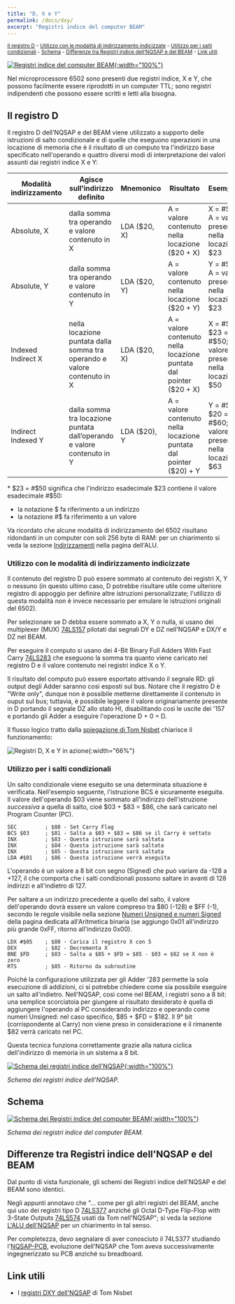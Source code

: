 ```yaml
---
title: "D, X e Y"
permalink: /docs/dxy/
excerpt: "Registri indice del computer BEAM"
---
```

<small>[Il registro D](#il-registro-d) - [Utilizzo con le modalità di indirizzamento indicizzate](#utilizzo-con-le-modalità-di-indirizzamento-indicizzate) - [Utilizzo per i salti condizionali](#utilizzo-per-i-salti-condizionali) - [Schema](#schema) - [Differenze tra Registri indice dell’NQSAP e del BEAM](#differenze-tra-registri-indice-dellnqsap-e-del-beam) - [Link utili](#link-utili)</small>

[![Registri indice del computer BEAM](../../assets/dxy/60-beam-dxy.png "Registri indice del computer BEAM"){:width="100%"}](../../assets/dxy/60-beam-dxy.png)

Nel microprocessore 6502 sono presenti due registri indice, X e Y, che possono facilmente essere riprodotti in un computer TTL; sono registri indipendenti che possono essere scritti e letti alla bisogna.

## Il registro D

Il registro D dell'NQSAP e del BEAM viene utilizzato a supporto delle istruzioni di salto condizionale e di quelle che eseguono operazioni in una locazione di memoria che è il risultato di un computo tra l'indirizzo base specificato nell'operando e quattro diversi modi di interpretazione dei valori assunti dai registri indice X e Y:

| Modalità indirizzamento | Agisce sull'indirizzo definito                                            | Mnemonico    | Risultato                                                          | Esempio*                                                |
| -                  | -                                                                              | -            | -                                                                  | -                                                       |  
| Absolute, X        | dalla somma tra operando e valore contenuto in X                               | LDA ($20, X) | A = valore contenuto nella locazione ($20 + X)                     | X = #$03; A = valore presente nella locazione $23       |
| Absolute, Y        | dalla somma tra operando e valore contenuto in Y                               | LDA ($20, Y) | A = valore contenuto nella locazione ($20 + Y)                     | Y = #$03; A = valore presente nella locazione $23       |
| Indexed Indirect X | nella locazione puntata dalla somma tra operando e valore contenuto in X | LDA ($20, X) | A = valore contenuto nella locazione puntata dal pointer ($20 + X) | X = #$03; $23 = #$50; A = valore presente nella locazione $50 |
| Indirect Indexed Y | dalla somma tra locazione puntata dall’operando e valore contenuto in Y | LDA ($20), Y  | A = valore contenuto nella locazione puntata dal pointer ($20) + Y | Y = #$03; $20 = #$60; A = valore presente nella locazione $63 |

\* $23 = #$50 significa che l'indirizzo esadecimale $23 contiene il valore esadecimale #$50:

- la notazione $ fa riferimento a un indirizzo
- la notazione #$ fa riferimento a un valore

Va ricordato che alcune modalità di indirizzamento del 6502 risultano ridondanti in un computer con soli 256 byte di RAM: per un chiarimento si veda la sezione [Indirizzamenti](../alu/#indirizzamenti) nella pagina dell'ALU.

### Utilizzo con le modalità di indirizzamento indicizzate

Il contenuto del registro D può essere sommato al contenuto dei registri X, Y o nessuno (in questo ultimo caso, D potrebbe risultare utile come ulteriore registro di appoggio per definire altre istruzioni personalizzate; l'utilizzo di questa modalità non è invece necessario per emulare le istruzioni originali del 6502).

Per selezionare se D debba essere sommato a X, Y o nulla, si usano dei multiplexer (MUX) <a href="https://www.ti.com/lit/ds/symlink/sn74ls157.pdf" target="_blank">74LS157</a> pilotati dai segnali DY e DZ nell'NQSAP e DX/Y e DZ nel BEAM.

Per eseguire il computo si usano dei 4-Bit Binary Full Adders With Fast Carry <a href="https://www.ti.com/lit/ds/symlink/sn54s283.pdf" target="_blank">74LS283</a> che eseguono la somma tra quanto viene caricato nel registro D e il valore contenuto nei registri indice X o Y.

Il risultato del computo può essere esportato attivando il segnale RD: gli output degli Adder saranno così esposti sul bus. Notare che il registro D è "Write only", dunque non è possibile metterne direttamente il contenuto in ouput sul bus; tuttavia, è possibile leggere il valore originariamente presente in D portando il segnale DZ allo stato HI, disabilitando così le uscite dei '157 e portando gli Adder a eseguire l'operazione D + 0 = D.

Il flusso logico tratto dalla <a href="https://tomnisbet.github.io/nqsap/docs/dxy-registers/" targe ="_blank">spiegazione di Tom Nisbet</a> chiarisce il funzionamento:

![Registri D, X e Y in azione](../../assets/dxy/60-dxy-nqsap-tom-flow.png "Registri D, X e Y in azione"){:width="66%"}

### Utilizzo per i salti condizionali

Un salto condizionale viene eseguito se una determinata situazione è verificata. Nell'esempio seguente, l'istruzione BCS è sicuramente eseguita. Il valore dell'operando $03 viene sommato all'indirizzo dell'istruzione *successiva* a quella di salto, cioé $03 + $83 = $86, che sarà caricato nel Program Counter (PC).

~~~text
SEC         ; $80 - Set Carry Flag
BCS $03     ; $81 - Salta a $03 + $83 = $86 se il Carry è settato
INX         ; $83 - Questa istruzione sarà saltata
INX         ; $84 - Questa istruzione sarà saltata
INX         ; $85 - Questa istruzione sarà saltata
LDA #$01    ; $86 - Questa istruzione verrà eseguita
~~~

L'operando è un valore a 8 bit con segno (Signed) che può variare da -128 a +127, il che comporta che i salti condizionali possono saltare in avanti di 128 indirizzi e all'indietro di 127.

Per saltare a un indirizzo precedente a quello del salto, il valore dell'operando dovrà essere un valore compreso tra $80 (-128) e $FF (-1), secondo le regole visibile nella sezione [Numeri Unsigned e numeri Signed](../math/#numeri-unsigned-e-numeri-signed) della pagina dedicata all'Aritmetica binaria (se aggiungo 0x01 all'indirizzo più grande 0xFF, ritorno all'indirizzo 0x00).

~~~text
LDX #$05    ; $80 - Carica il registro X con 5
DEX         ; $82 - Decrementa X
BNE $FD     ; $83 - Salta a $85 + $FD = $85 - $03 = $82 se X non è zero
RTS         ; $85 - Ritorno da subroutine
~~~

Poiché la configurazione utilizzata per gli Adder '283 permette la sola esecuzione di addizioni, ci si potrebbe chiedere come sia possibile eseguire un salto all'indietro. Nell'NQSAP, così come nel BEAM, i registri sono a 8 bit: una semplice scorciatoia per giungere al risultato desiderato è quella di aggiungere l'operando al PC considerando indirizzo e operando come numeri Unsigned: nel caso specifico, $85 + $FD = $182. Il 9° bit (corrispondente al Carry) non viene preso in considerazione e il rimanente $82 verrà caricato nel PC.

Questa tecnica funziona correttamente grazie alla natura ciclica dell'indirizzo di memoria in un sistema a 8 bit.

[![Schema dei registri indice dell'NQSAP](../../assets/dxy/60-nqsap-dxy-schema.png "Schema dei registri indice dell'NQSAP"){:width="100%"}](../../assets/dxy/60-nqsap-dxy-schema.png)

*Schema dei registri indice dell'NQSAP.*

## Schema

[![Schema dei Registri indice del computer BEAM](../../assets/dxy/60-beam-dxy-schema.png "Schema dei Registri indice del computer BEAM"){:width="100%"}](../../assets/dxy/60-beam-dxy-schema.png)

*Schema dei registri indice del computer BEAM.*

## Differenze tra Registri indice dell'NQSAP e del BEAM

Dal punto di vista funzionale, gli schemi dei Registri indice dell'NQSAP e del BEAM sono identici.

Negli appunti annotavo che "... come per gli altri registri del BEAM, anche qui uso dei registri tipo D <a href="https://www.ti.com/lit/ds/symlink/sn54ls377.pdf" target="_blank">74LS377</a> anziché gli Octal D-Type Flip-Flop with 3-State Outputs <a href="https://www.onsemi.com/pdf/datasheet/74vhc574-d.pdf" target="_blank">74LS574</a> usati da Tom nell'NQSAP"; si veda la sezione [L'ALU dell'NQSAP](../alu/#lalu-dellnqsap) per un chiarimento in tal senso.

Per completezza, devo segnalare di aver conosciuto il 74LS377 studiando l'<a href="https://tomnisbet.github.io/nqsap-pcb/" target="_blank">NQSAP-PCB</a>, evoluzione dell’NQSAP che Tom aveva successivamente ingegnerizzato su PCB anziché su breadboard.

## Link utili

- I <a href="https://tomnisbet.github.io/nqsap/docs/dxy-registers/" target="_blank">registri DXY dell'NQSAP</a> di Tom Nisbet
